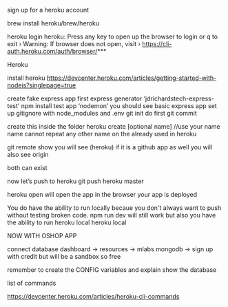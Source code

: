 sign up for a heroku account

brew install heroku/brew/heroku

heroku login
heroku: Press any key to open up the browser to login or q to exit
› Warning: If browser does not open, visit
› https://cli-auth.heroku.com/auth/browser/***

Heroku

install heroku
https://devcenter.heroku.com/articles/getting-started-with-nodejs?singlepage=true

create fake express app first express generator ‘jdrichardstech-express-test’
npm install
test app ‘nodemon’ you should see basic express app
set up gitignore with node_modules and .env
git init
do first git commit

create this inside the folder
heroku create [optional name] //use your name name cannot repeat any other name on the already used in heroku

git remote show
you will see (heroku)
if it is a github app as well you will also see origin

both can exist

now let’s push to heroku
git push heroku master

heroku open will open the app in the browser
your app is deployed

You do have the ability to run locally becaue you don't always want to push without testing broken code.
npm run dev will still work but also you have the ability to run heroku local
heroku local

NOW WITH OSHOP APP

connect database
dashboard -> resources -> mlabs mongodb -> sign up with credit but will be a sandbox so free

remember to create the CONFIG variables and explain
show the database

list of commands

https://devcenter.heroku.com/articles/heroku-cli-commands
